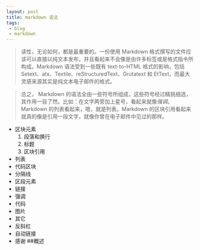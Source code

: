 ```yaml
---
layout: post
title: markdown 语法
tags:
 - blog
 - markdown
---
```




>读性，无论如何，都是最重要的。一份使用 Markdown 格式撰写的文件应该可以直接以纯文本发布，并且看起来不会像是由许多标签或是格式指令所构成。Markdown 语法受到一些既有 text-to-HTML 格式的影响，包括 Setext、atx、Textile、reStructuredText、Grutatext 和 EtText，而最大灵感来源其实是纯文本电子邮件的格式。

>总之， Markdown 的语法全由一些符号所组成，这些符号经过精挑细选，其作用一目了然。比如：在文字两旁加上星号，看起来就像*强调*。Markdown 的列表看起来，嗯，就是列表。Markdown 的区块引用看起来就真的像是引用一段文字，就像你曾在电子邮件中见过的那样。

+ 区块元素
   1. 段落和换行
   2. 标题
   3. 区块引用
+ 列表
+ 代码区块
+ 分隔线
+ 区段元素
+ 链接
+ 强调
+ 代码
+ 图片
+ 其它
+ 反斜杠
+ 自动链接
+ 感谢
##概述